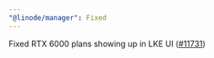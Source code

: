 ```yaml
---
"@linode/manager": Fixed
---
```


Fixed RTX 6000 plans showing up in LKE UI ([#11731](https://github.com/linode/manager/pull/11731))

